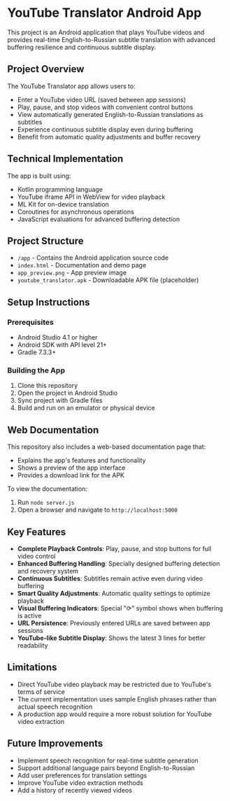 # YouTube Translator Android App

This project is an Android application that plays YouTube videos and provides real-time English-to-Russian subtitle translation with advanced buffering resilience and continuous subtitle display.

## Project Overview

The YouTube Translator app allows users to:
- Enter a YouTube video URL (saved between app sessions)
- Play, pause, and stop videos with convenient control buttons
- View automatically generated English-to-Russian translations as subtitles
- Experience continuous subtitle display even during buffering
- Benefit from automatic quality adjustments and buffer recovery

## Technical Implementation

The app is built using:
- Kotlin programming language
- YouTube iframe API in WebView for video playback
- ML Kit for on-device translation
- Coroutines for asynchronous operations
- JavaScript evaluations for advanced buffering detection

## Project Structure

- `/app` - Contains the Android application source code
- `index.html` - Documentation and demo page
- `app_preview.png` - App preview image
- `youtube_translator.apk` - Downloadable APK file (placeholder)

## Setup Instructions

### Prerequisites
- Android Studio 4.1 or higher
- Android SDK with API level 21+
- Gradle 7.3.3+

### Building the App
1. Clone this repository
2. Open the project in Android Studio
3. Sync project with Gradle files
4. Build and run on an emulator or physical device

## Web Documentation

This repository also includes a web-based documentation page that:
- Explains the app's features and functionality
- Shows a preview of the app interface
- Provides a download link for the APK

To view the documentation:
1. Run `node server.js`
2. Open a browser and navigate to `http://localhost:5000`

## Key Features

- **Complete Playback Controls**: Play, pause, and stop buttons for full video control
- **Enhanced Buffering Handling**: Specially designed buffering detection and recovery system
- **Continuous Subtitles**: Subtitles remain active even during video buffering
- **Smart Quality Adjustments**: Automatic quality settings to optimize playback
- **Visual Buffering Indicators**: Special "⟳" symbol shows when buffering is active
- **URL Persistence**: Previously entered URLs are saved between app sessions
- **YouTube-like Subtitle Display**: Shows the latest 3 lines for better readability

## Limitations

- Direct YouTube video playback may be restricted due to YouTube's terms of service
- The current implementation uses sample English phrases rather than actual speech recognition
- A production app would require a more robust solution for YouTube video extraction

## Future Improvements

- Implement speech recognition for real-time subtitle generation
- Support additional language pairs beyond English-to-Russian
- Add user preferences for translation settings
- Improve YouTube video extraction methods
- Add a history of recently viewed videos